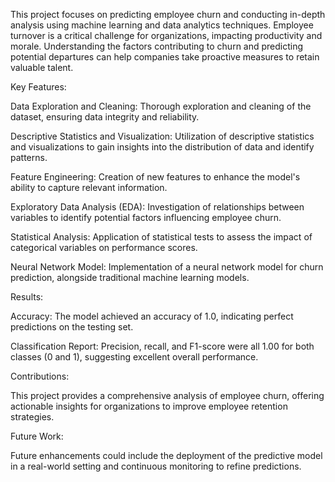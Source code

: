 This project focuses on predicting employee churn and conducting in-depth analysis using machine learning and data analytics techniques. Employee turnover is a critical challenge for organizations, impacting productivity and morale. Understanding the factors contributing to churn and predicting potential departures can help companies take proactive measures to retain valuable talent.

Key Features:

Data Exploration and Cleaning: Thorough exploration and cleaning of the dataset, ensuring data integrity and reliability.

Descriptive Statistics and Visualization: Utilization of descriptive statistics and visualizations to gain insights into the distribution of data and identify patterns.

Feature Engineering: Creation of new features to enhance the model's ability to capture relevant information.

Exploratory Data Analysis (EDA): Investigation of relationships between variables to identify potential factors influencing employee churn.

Statistical Analysis: Application of statistical tests to assess the impact of categorical variables on performance scores.

Neural Network Model: Implementation of a neural network model for churn prediction, alongside traditional machine learning models.

Results:

Accuracy: The model achieved an accuracy of 1.0, indicating perfect predictions on the testing set.

Classification Report: Precision, recall, and F1-score were all 1.00 for both classes (0 and 1), suggesting excellent overall performance.

Contributions:

This project provides a comprehensive analysis of employee churn, offering actionable insights for organizations to improve employee retention strategies.

Future Work:

Future enhancements could include the deployment of the predictive model in a real-world setting and continuous monitoring to refine predictions.
